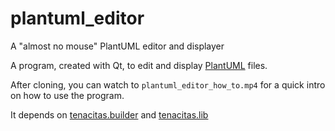 # plantuml_editor
A "almost no mouse" PlantUML editor and displayer

A program, created with Qt, to edit and display [PlantUML](http://plantuml.com/) files.

After cloning, you can watch to `plantuml_editor_how_to.mp4` for a quick intro on how to use the program.

It depends on [tenacitas.builder](https://github.com/rodrigocanellas/tenacitas.builder) and [tenacitas.lib](https://github.com/rodrigocanellas/tenacitas.lib)
